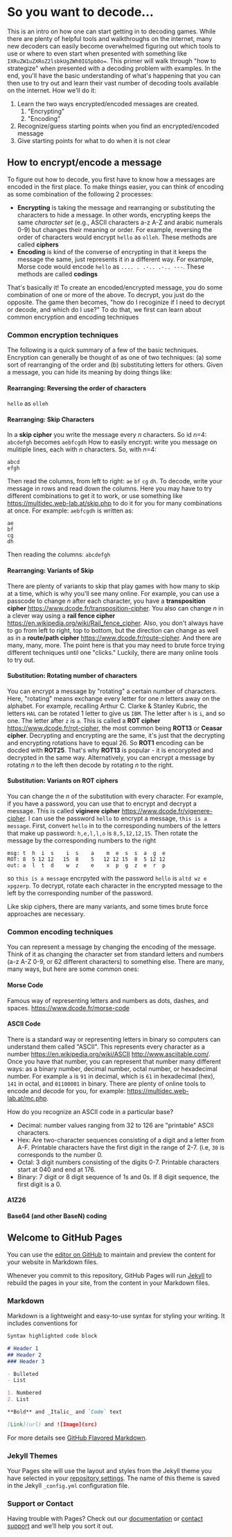 # So you want to decode...

This is an intro on how one can start getting in to decoding games. While there are plenty of helpful tools and walkthroughs on the internet, many new decoders can easily become overwhelmed figuring out which tools to use or where to even start when presented with something like `IXRuZW1uZXRoZ2lsbkUgZWh0IG5pb0o=`. This primer will walk through "how to strategize" when presented with a decoding problem with examples. In the end, you'll have the basic understanding of what's happening that you can then use to try out and learn their vast number of decoding tools available on the internet. How we'll do it:

1. Learn the two ways encrypted/encoded messages are created.
   1. "Encrypting"
   1. "Encoding"
1. Recognize/guess starting points when you find an encrypted/encoded message
1. Give starting points for what to do when it is not clear

## How to encrypt/encode a message

To figure out how to decode, you first have to know how a messages are encoded in the first place. To make things easier, you can think of encoding as some combination of the following 2 processes:

* **Encrypting** is taking the message and rearranging or substituting the characters to hide a message. In other words, encrypting keeps the same _character set_ (e.g., ASCII characters a-z A-Z and arabic numerals 0-9) but changes their meaning or order. For example, reversing the order of characters would encrypt `hello` as `olleh`. These methods are called **ciphers**
*  **Encoding** is kind of the converse of encrypting in that it keeps the message the same, just represents it in a different way. For example, Morse code would encode `hello` as `.... . .-.. .-.. ---`. These methods are called **codings**

That's basically it! To create an encoded/encrypted message, you do some combination of one or more of the above. To decrypt, you just do the opposite. The game then becomes, "how do I recoginize if I need to decrypt or decode, and which do I use?" To do that, we first can learn about common encryption and encoding techniques

### Common encryption techniques

The following is a quick summary of a few of the basic techniques. Encryption can generally be thought of as one of two techniques: (a) some sort of rearranging of the order and (b) substituting letters for others. Given a message, you can hide its meaning by doing things like:

#### Rearranging: Reversing the order of characters
`hello` as `olleh`

#### Rearranging: Skip Characters
In a **skip cipher** you write the message every _n_ characters. So id _n_=4: `abcdefgh` becomes `aebfcgdh` How to easily encrypt: write you message on mulitiple lines, each with _n_ characters. So, with _n_=4:
```
abcd
efgh
```
Then read the columns, from left to right: `ae` `bf` `cg` `dh`. To decode, write your message in rows and read down the columns. Here you may have to try different combinations to get it to work, or use something like https://multidec.web-lab.at/skip.php to do it for you for many combinations at once. For example: `aebfcgdh` is written as:
```
ae
bf
cg
dh
```
Then reading the columns: `abcdefgh`

#### Rearranging: Variants of Skip
There are plenty of variants to skip that play games with how many to skip at a time, which is why you'll see many online. For example, you can use a passcode to change _n_ after each character, you have a **transposition cipher** https://www.dcode.fr/transposition-cipher. You also can change _n_ in a clever way using a  **rail fence cipher** https://en.wikipedia.org/wiki/Rail_fence_cipher. Also, you don't always have to go from left to right, top to bottom, but the direction can change as well as in a **route/path cipher** https://www.dcode.fr/route-cipher. And there are many, many, more. The point here is that you may need to brute force trying different techniques until one "clicks." Luckily, there are many online tools to try out.

#### Substitution: Rotating number of characters
You can encrypt a message by "rotating" a certain number of characters. Here, "rotating" means exchange every letter for one _n_ letters away on the alphabet. For example, recalling Arthur C. Clarke & Stanley Kubric, the letters `HAL` can be rotated 1 letter to give us `IBM`. The letter after `h` is `i`, and so one. The letter after `z` is `a`. This is called a **ROT cipher** https://www.dcode.fr/rot-cipher, the most common being **ROT13** or **Ceasar cipher**. Decrypting and encrypting  are the same, it's just that the decrypting and encrypting rotations have to equal 26. So **ROT1** encoding can be docded with **ROT25**. That's why **ROT13** is popular - it is encorypted and decrypted in the same way. Alternatively, you can encrypt a message by rotating _n_ to the left then decode by rotating _n_ to the right.

#### Substitution: Variants on ROT ciphers
You can change the _n_ of the substitution with every character. For example, if you have a password, you can use that to 
encrypt and decrypt a message. This is called **viginere cipher** https://www.dcode.fr/vigenere-cipher. I can use the password `hello` to encrypt a message, `this is a message`. First, convert `hello` in to the corresponding numbers of the letters that make up password: `h,e,l,l,o` is `8,5,12,12,15`. Then rotate the message by the corresponding numbers to the right
```
msg: t  h  i  s    i  s    a    m  e  s  s  a  g  e
ROT: 8  5 12 12   15  8    5   12 12 15  8  5 12 12
out: a  l  t  d    w  z    e    x  p  g  z  e  r  p
```
so `this is a message` encrpyted with the password `hello` is `altd wz e xpgzerp`. To decrypt, rotate each character in the encrypted message to the left by the corresponding number of the password.

Like skip ciphers, there are many variants, and some times brute force approaches are necessary.


### Common encoding techniques
You can represent a message by changing the encoding of the message. Think of it as changing the character set from standard letters and numbers (a-z A-Z 0-9, or 62 different characters) to something else. There are many, many ways, but here are some common ones:

#### Morse Code
Famous way of representing letters and numbers as dots, dashes, and spaces. https://www.dcode.fr/morse-code

#### ASCII Code
There is a standard way or representing letters in binary so computers can understand them called "ASCII". This represents every character as a number https://en.wikipedia.org/wiki/ASCII http://www.asciitable.com/. Once you have that number, you can represent that number many different ways: as a binary number, decimal number, octal number, or hexadecimal number. For example `a` is `91` in decimal, which is `61` in hexadecimal (hex), `141` in octal, and `01100001` in binary. There are plenty of online tools to encode and decode for you, for example: https://multidec.web-lab.at/mc.php.

How do you recognize an ASCII code in a particular base?

* Decimal: number values ranging from 32 to 126 are "printable" ASCII characters.
* Hex: Are two-character sequences consisting of a digit and a letter from A-F. Printable characters have the first digit in the range of 2-7. (i.e, `30` is corresponds to the number 0.
* Octal: 3 digit numbers consisting of the digits 0-7. Printable characters start at 040 and end at 176.
* Binary: 7 digit or 8 digit sequence of 1s and 0s. If 8 digit sequence, the first digit is a 0.


#### A1Z26

#### Base64 (and other BaseN) coding


## Welcome to GitHub Pages

You can use the [editor on GitHub](https://github.com/maqifrnswa/DecodingPrimer/edit/master/index.md) to maintain and preview the content for your website in Markdown files.

Whenever you commit to this repository, GitHub Pages will run [Jekyll](https://jekyllrb.com/) to rebuild the pages in your site, from the content in your Markdown files.

### Markdown

Markdown is a lightweight and easy-to-use syntax for styling your writing. It includes conventions for

```markdown
Syntax highlighted code block

# Header 1
## Header 2
### Header 3

- Bulleted
- List

1. Numbered
2. List

**Bold** and _Italic_ and `Code` text

[Link](url) and ![Image](src)
```

For more details see [GitHub Flavored Markdown](https://guides.github.com/features/mastering-markdown/).

### Jekyll Themes

Your Pages site will use the layout and styles from the Jekyll theme you have selected in your [repository settings](https://github.com/maqifrnswa/DecodingPrimer/settings). The name of this theme is saved in the Jekyll `_config.yml` configuration file.

### Support or Contact

Having trouble with Pages? Check out our [documentation](https://help.github.com/categories/github-pages-basics/) or [contact support](https://github.com/contact) and we’ll help you sort it out.
